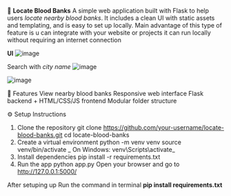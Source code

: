 📍 **Locate Blood Banks**
A simple web application built with Flask to help users _locate nearby blood banks_. It includes a clean UI with static assets and templating, and is easy to set up locally.
Main advantage of this type of feature is u can integrate with your website or projects it can run locally without requiring an internet connection

**UI**
![image](https://github.com/user-attachments/assets/81cb09d5-f733-49e4-8f02-d7ad00a9d043)

Search with _city name_
![image](https://github.com/user-attachments/assets/f3316799-768d-4cb8-bda8-7f74b1136b2a)

![image](https://github.com/user-attachments/assets/5e1a12ee-1e83-4993-885b-89b30f080cad)

🚀 Features
View nearby blood banks
Responsive web interface
Flask backend + HTML/CSS/JS frontend
Modular folder structure

⚙️ Setup Instructions
1. Clone the repository
   git clone https://github.com/your-username/locate-blood-banks.git
   cd locate-blood-banks
2. Create a virtual environment
   python -m venv venv
   source venv/bin/activate  _ On Windows: venv\Scripts\activate_
3. Install dependencies
   pip install -r requirements.txt
4. Run the app
   python app.py
   Open your browser and go to http://127.0.0.1:5000/

After setuping up
Run the command in terminal
**pip install requirements.txt**
